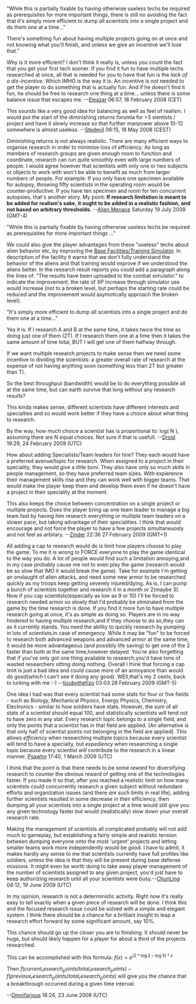 "While this is partially fixable by having otherwise useless techs be
required as prerequisites for more important things, there is still no
avoiding the fact that it's simply more efficient to dump all scientists
into a single project and do them one at a time..."

There's something fun about having multiple projects going on at once
and not knowing what you'll finish, and unless we give an incentive
we'll lose that."

Why is it more efficient? I don't think it really is, unless you count
the fact that you get your first tech sooner. If you find it fun to have
multiple techs researched at once, all that is needed for you to have
that fun is the *lack of a dis-incentive*. Which IMHO is the way it is.
An incentive is not needed to get the player to do something that is
actually fun. And if he doesn't find it fun, he should be free to
research one thing at a time... unless there is some balance issue that
escapes me. --[Eleazar](User:Eleazar "wikilink") 06:57, 18 February 2008
(CET)

This sounds like a very good idea for balancing as well as feel of
realism. I would put the start of the diminishing returns forumla for
\>3 sientists / project and have it slowly increase so that further
manpower above 10-12 somewhere is almost useless.
--[Stedevil](User:Stedevil "wikilink") 06:15, 18 May 2008 (CEST)

Diminishing returns is not always realistic. There are many efficient
ways to organise research in order to minimise loss of efficiency. As
long as members of research groups are given enough room to function and
coordinate, research can run quite smoothly even with large numbers of
people. I would agree however that scientists with only one or two
subjects or objects to work with won't be able to benefit as much from
larger numbers of people. For example: If you only have one specimen
available for autopsy, throwing fifty scientists in the operating room
would be counter-productive. If you have ten specimen and room for ten
concurrent autopsies, that's another story. My point: <b>If research
limitation is meant to be added for realism's sake, it ought to be added
in a realistic fashion, and not based on arbitrary thresholds.</b>
--[Alien Menace](User:Alien_Menace "wikilink") Saturday 19 July 2008
(GMT-4)

"While this is partially fixable by having otherwise useless techs be
required as prerequisites for more important things ..."

We could also give the player advantages from these "useless" techs
about alien behavior etc, by improving the [Base Facilities/Training
Simulator](Base_Facilities/Training_Simulator "wikilink"). In
description of the facility it warns that we don't fully understand the
behavior of the aliens and that training would improve if we understood
the aliens better. In the research result reports you could add a
paragraph along the lines of: "The results have been uploaded to the
combat simulator." to indicate the improvement, the rate of XP increase
through simulator use would increase (not to a broken level, but perhaps
the starting rate could be reduced and the improvement would
asymotically approach the broken level).

"It's simply more efficient to dump all scientists into a single project
and do them one at a time..."

Yes it is. If I research A and B at the same time, it takes twice the
time as doing just one of them (2T). If I research them one at a time
then it takes the same amount of time total, BUT I will get one of them
halfway through.

If we want multiple research projects to make sense then we need some
incentive to dividing the scientists: a greater overall rate of research
at the expense of not having anything soon (something less than 2T but
greater than T).

So the best throughput (bandwidth) would be to do everything possible
all at the same time, but can earth survive that long without any
research results?

This kinda makes sense, different scientists have different interests
and specialties and so would work better if they have a choice about
what thing to research.

By the way, how much choice a scientist has is proportional to: log( N
), assuming there are N equal choices. Not sure if that is usefull.
--[Droid](User:Droid "wikilink") 19:29, 24 February 2009 (UTC)

How about adding Specialists/Team leaders for hire? They each would have
a preferred avenue/topic for research. When assigned to a project in
their speciality, they would give a little boni. They also have only so
much skills in people management, so they have preferred team sizes.
With expierence their management skills rise and they can work well with
bigger teams. That would make the player keep them and develop them even
if he doesn't have a project in their speciality at the moment.

This also keeps the choice between concentration on a single project or
multiple projects. Does the player bring up one team leader to manage a
big team fast by having him research everything or multiple team leaders
on a slower pace, but taking advantage of their specialities. I think
that would encourage and not force the player to have a few projects
simultaneuosly and not feel as arbitary.
--[Zinder](User:Zinder "wikilink") 22:36 27 February 2009 (GMT+1)

All adding a cap to research would do is limit how players choose to
play the game. To me it is wrong to FORCE everyone to play the game
identical to the way you do. A lot of people would find such a
limitation annoying,and in my case probably cause me not to even play
the game (research would be so slow that IMO it would break the game).
Take for example I'm getting an onslaught of alien attacks, and need
some new armor to be researched quickly as my troops keep getting
severely injured/dying. As is, I can pump a bunch of scientists together
and research it in a month or 2(maybe 3). Now if you cap
scientists(especially as low as 9 or 10) I'll be forced to research
needed armor so slowly that I'd probably be eliminated from the game by
the time research is done. If you find it more fun to have multiple
research going at once, it's as simple as doing so. Players are in no
way hindered to having multiple research,and if they choose to do
so,they can as it currently stands. You need the ability to quickly
research by pumping in lots of scientists,in case of emergency. While it
may be "fun" to be forced to research both advanced weapons and advanced
armor at the same time, it would be more advantageous (and possibly life
saving) to get one of the 2 faster than both at the same time,however
delayed. You're also forgetting that if you've only got one thing
available to research,you'd have tons of wasted researchers sitting
doing nothing. Overall I think that forcing a cap limit is just a bad
idea and could cause more of an annoyance than would do good(which I
can't see it doing any good). WEll,that's my 2 cents, back to lurking
with me :-) --[tizubythefizo](User:tizubythefizo "wikilink") 03:03 28
February 2009 (GMT-5)

One idea I had was that every scientist had some stats for four or five
fields - such as Biology, Mechanical Physics, Energy Physics, Chemistry,
Electronics - similar to how soldiers have stats. However, the sum of
all stats of a scientist should equal 100, and statistically scientists
will tend not to have zero in any stat. Every research topic belongs to
a single field, and only the points that a scientist has in that field
are applied. (An alternative is that only half of scientist points not
belonging in the field are applied). This allows *efficiency* when
researching multiple topics because every scientist will tend to have a
specialty, but *expediency* when researching a single topic because
every scientist *will* contribute to the research in a linear manner.
[Psawhn](User:Psawhn "wikilink") 17:40, 1 March 2009 (UTC)

I think that the point is that there needs to be some <i>reward</i> for
diversifying research to counter the obvious reward of getting one of
the technologies faster. If you made it so that, after you reached a
realistic limit on how many scientists could concurrently research a
given subject without redundant efforts and organization issues (and
there <i>are</i> such limits in real life), adding further scientists
resulted in some decrease in their efficiency, then dumping all your
scientists into a single project at a time would still give you any
given technology faster but would (realistically) slow down your overall
research rate.

Making the management of scientists all complicated probably will not
add much to gameplay, but establishing a fairly simple and realistic
tension between dumping everyone onto the most 'urgent' projects and
letting smaller teams work more independently would be good. I have to
admit, it makes hardly any sense to me that scientists currently have
full profiles like soldiers, unless the idea is that they will be
present during base defense missions. It might even be worth doing to
take away player management of the number of scientists assigned to any
given project, you'd just have to keep authorizing research until all
your scientists were busy.--[ChunLing](User:ChunLing "wikilink") 04:12,
19 June 2009 (UTC)


In my opinion, research is not a deterministic activity. Right now it's
really easy to tell exactly when a given piece of research will be done.
I think this and the focused research issue could be solved with a
simple and elegant system. I think there should be a chance for a
brilliant insight to leap a research effort forward by some significant
amount, say 10%.

<!-- -->


This chance should go up the closer you are to finishing. It should
never be huge, but should likely happen for a player for about a third
of the projects researched.

<!-- -->


This can be accomplished with this formula:
$f\left(x\right)=e^{\left(2*\log{2}-\log{3}\right)*x}$

<!-- -->


Then
$f\left(current_research_points/total_research_points\right)-f\left(previous_research_points/total_research_points\right)$
will give you the chance that a breakthrough occurred during a given
time interval.

<!-- -->


--[Omnifarious](User:Omnifarious "wikilink") 18:24, 23 June 2009 (UTC)